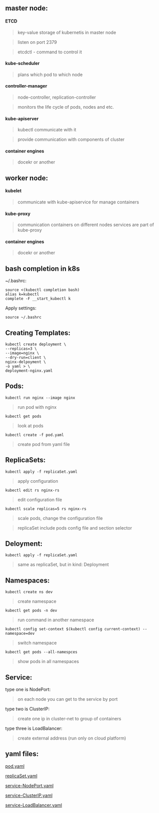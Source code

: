 master node:
---
#### ETCD
>key-value storage of kubernetis in master node

>listen on port 2379

>etcdctl - command to control it 

#### kube-scheduler
> plans which pod to which node 

#### controller-manager
> node-controller, replication-controller

> monitors the life cycle of pods, nodes and etc.


#### kube-apiserver
> kubectl communicate with it

> provide communication with components of cluster 


#### container engines 
>docekr or another 

worker node:
---
#### kubelet 
>communicate with kube-apiservice for manage containers

#### kube-proxy 
>communication containers on different nodes
>services are part of kube-proxy


#### container engines 
>docekr or another 

bash completion in k8s
---
 ~/.bashrc:
 
    source <(kubectl completion bash) 
    alias k=kubectl 
    complete -F __start_kubectl k
    
Apply settings:

    source ~/.bashrc

Creating Templates:
---
    kubectl create deployment \
    --replicas=3 \
    --image=nginx \
    --dry-run=client \
    nginx-delpoyment \
    -o yaml > \
    deployment-nginx.yaml
Pods:
---
    kubectl run nginx --image nginx
> run pod with nginx


    kubectl get pods
> look at pods

    kubectl create -f pod.yaml
> create pod from yaml file

ReplicaSets:
---
    kubectl apply -f replicaSet.yaml
> apply configuration 

    kubectl edit rs nginx-rs
>edit configuration file  
 
    kubectl scale replicas=5 rs nginx-rs 
>scale pods, change the configuration file
 
> replicaSet include pods config file and section selector

Deloyment:
---
    kubectl apply -f replicaSet.yaml
> same as replicaSet, but in kind: Deployment

Namespaces:
---
    kubectl create ns dev
> create namespace
    
    kubectl get pods -n dev
> run command in another namespace

    kubectl config set-context $(kubectl config current-context) --namespace=dev
> switch namespace

    kubectl get pods --all-namespces
> show pods in all namespaces

 Service:
 ---
type one is NodePort: 
>on each node you can get to the service by port

type two is ClusterIP:
>create one ip in cluster-net to group of containers

type three is LoadBalancer:
>create external address (run only on cloud platform)

yaml files:
---
[pod.yaml](https://github.com/Omatarasu/DigitalSkills/files/7189897/pod.txt)

[replicaSet.yaml](https://github.com/Omatarasu/DigitalSkills/files/7190075/replicaSet.txt)

[service-NodePort.yaml](https://github.com/Omatarasu/DigitalSkills/files/7190562/service-NodePort.txt)

[service-ClusterIP.yaml](https://github.com/Omatarasu/DigitalSkills/files/7190638/service-ClusterIP.txt)

[service-LoadBalancer.yaml](https://github.com/Omatarasu/DigitalSkills/files/7190653/service-LoadBalancer.txt)
